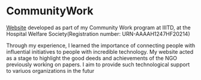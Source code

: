 # CommunityWork
[Website](https://vinayak21574.wixsite.com/my-site) developed as part of my Community Work program at IIITD, at the Hospital Welfare Society(Registration number: URN-AAAAH1247HF20214)


Through my experience, I learned the importance of connecting people with influential initiatives 
to people with incredible technology. My website acted as a stage to highlight the good deeds and 
achievements of the NGO previously working on papers. I aim to provide such technological 
support to variuos organizations in the futur
